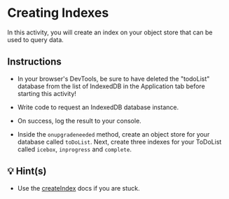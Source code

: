 # Creating Indexes

In this activity, you will create an index on your object store that can be used to query data.

## Instructions

* In your browser's DevTools, be sure to have deleted the "todoList" database from the list of IndexedDB in the Application tab before starting this activity!

* Write code to request an IndexedDB database instance.

* On success, log the result to your console.

* Inside the `onupgradeneeded` method, create an object store for your database called `toDoList`. Next, create three indexes for your ToDoList called `icebox`, `inprogress` and `complete`.

## 💡 Hint(s)

* Use the [createIndex](https://developer.mozilla.org/en-US/docs/Web/API/IDBObjectStore/createIndex) docs if you are stuck.
